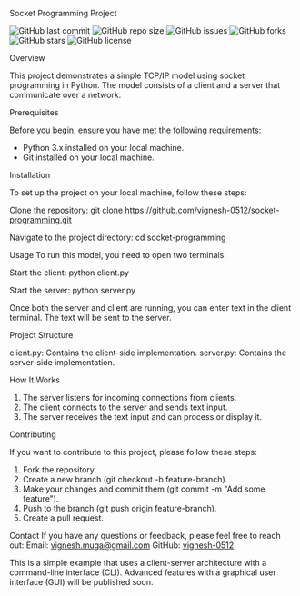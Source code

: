 
Socket Programming Project

![GitHub last commit](https://img.shields.io/github/last-commit/vignesh-0512/socket-programming)
![GitHub repo size](https://img.shields.io/github/repo-size/vignesh-0512/socket-programming)
![GitHub issues](https://img.shields.io/github/issues/vignesh-0512/socket-programming)
![GitHub forks](https://img.shields.io/github/forks/vignesh-0512/socket-programming)
![GitHub stars](https://img.shields.io/github/stars/vignesh-0512/socket-programming)
![GitHub license](https://img.shields.io/github/license/vignesh-0512/socket-programming)

 Overview

This project demonstrates a simple TCP/IP model using socket programming in Python. The model consists of a client and a server that communicate over a network.

Prerequisites

Before you begin, ensure you have met the following requirements:
- Python 3.x installed on your local machine.
- Git installed on your local machine.

 Installation

To set up the project on your local machine, follow these steps:

Clone the repository:
    git clone https://github.com/vignesh-0512/socket-programming.git

Navigate to the project directory:
    cd socket-programming
  
    
Usage
To run this model, you need to open two terminals:
  
   Start the client:
    python client.py

  Start the server:
    python server.py
    

Once both the server and client are running, you can enter text in the client terminal. The text will be sent to the server.

Project Structure

client.py: Contains the client-side implementation.
server.py: Contains the server-side implementation.

 How It Works

1. The server listens for incoming connections from clients.
2. The client connects to the server and sends text input.
3. The server receives the text input and can process or display it.

 Contributing

If you want to contribute to this project, please follow these steps:

1. Fork the repository.
2. Create a new branch (git checkout -b feature-branch).
3. Make your changes and commit them (git commit -m "Add some feature").
4. Push to the branch (git push origin feature-branch).
5. Create a pull request.

 Contact
If you have any questions or feedback, please feel free to reach out:
 Email: vignesh.muga@gmail.com
 GitHub: [vignesh-0512](https://github.com/vignesh-0512)

This is a simple example that uses a client-server architecture with a command-line interface (CLI). Advanced features with a graphical user interface (GUI) will be published soon.

